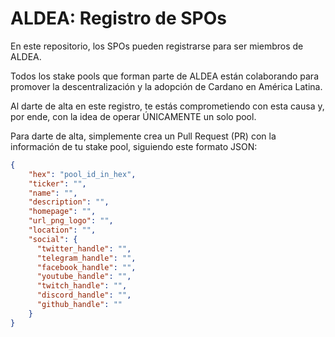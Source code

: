 # ALDEA: Registro de SPOs

En este repositorio, los SPOs pueden registrarse para ser miembros de ALDEA.

Todos los stake pools que forman parte de ALDEA están colaborando para promover la descentralización y la adopción de Cardano en América Latina. 

Al darte de alta en este registro, te estás comprometiendo con esta causa y, por ende, con la idea de operar ÚNICAMENTE un solo pool.

Para darte de alta, simplemente crea un Pull Request (PR) con la información de tu stake pool, siguiendo este formato JSON:

```json
{
    "hex": "pool_id_in_hex",
    "ticker": "",
    "name": "",
    "description": "",
    "homepage": "",
    "url_png_logo": "",
    "location": "",
    "social": {
      "twitter_handle": "",
      "telegram_handle": "",
      "facebook_handle": "",
      "youtube_handle": "",
      "twitch_handle": "",
      "discord_handle": "",
      "github_handle": ""
    }
}
```

